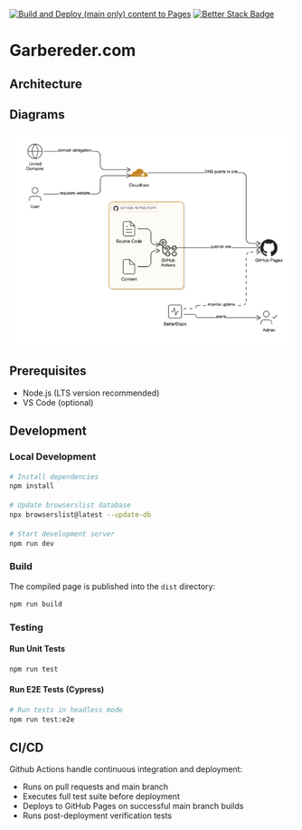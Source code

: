 [![Build and Deploy (main only) content to Pages](https://github.com/ggarbereder/garbereder.com/actions/workflows/static.yml/badge.svg?branch=main)](https://github.com/ggarbereder/garbereder.com/actions/workflows/static.yml)
[![Better Stack Badge](https://uptime.betterstack.com/status-badges/v1/monitor/24fip.svg)](https://uptime.betterstack.com/?utm_source=status_badge)

# Garbereder.com

## Architecture
<!-- eraser-additional-content -->
## Diagrams
<!-- eraser-additional-files -->
<a href="/README-Static Website Architecture with GitHub, Cloudflare, and BetterStack-1.eraserdiagram" data-element-id="iCwAF-Hf-3PkRkqWnDDsh"><img src="/.eraser/13CWfCo0qAe1BLFjrEXT___zyEvvzgyoedHnT9WaAfDjOScVsT2___---diagram----23f49d818a1d847e98286ae21c4ea9c6-Static-Website-Architecture-with-GitHub--Cloudflare--and-BetterStack.png" alt="" data-element-id="iCwAF-Hf-3PkRkqWnDDsh" /></a>
<!-- end-eraser-additional-files -->
<!-- end-eraser-additional-content -->
<!--- Eraser file: https://app.eraser.io/workspace/13CWfCo0qAe1BLFjrEXT --->

## Prerequisites
- Node.js (LTS version recommended)
- VS Code (optional)
## Development
### Local Development
```bash
# Install dependencies
npm install

# Update browserslist database
npx browserslist@latest --update-db

# Start development server
npm run dev
```
### Build
The compiled page is published into the `dist` directory:

```bash
npm run build
```
### Testing
#### Run Unit Tests
```bash
npm run test
```
#### Run E2E Tests (Cypress)
```bash
# Run tests in headless mode
npm run test:e2e
```
## CI/CD
Github Actions handle continuous integration and deployment:

- Runs on pull requests and main branch
- Executes full test suite before deployment
- Deploys to GitHub Pages on successful main branch builds
- Runs post-deployment verification tests
